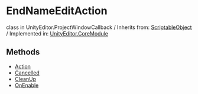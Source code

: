 # EndNameEditAction
class in UnityEditor.ProjectWindowCallback
 / Inherits from: <a href="https://docs.unity3d.com/6000.0/Documentation/ScriptReference/ScriptableObject.html" target="_blank">ScriptableObject</a> / Implemented in: <a href="https://docs.unity3d.com/6000.0/Documentation/ScriptReference/UnityEditor.CoreModule.html" target="_blank">UnityEditor.CoreModule</a>
## Methods
- <a href="https://docs.unity3d.com/6000.0/Documentation/ScriptReference/EndNameEditAction.Action.html" target="_blank">Action</a>
- <a href="https://docs.unity3d.com/6000.0/Documentation/ScriptReference/EndNameEditAction.Cancelled.html" target="_blank">Cancelled</a>
- <a href="https://docs.unity3d.com/6000.0/Documentation/ScriptReference/EndNameEditAction.CleanUp.html" target="_blank">CleanUp</a>
- <a href="https://docs.unity3d.com/6000.0/Documentation/ScriptReference/EndNameEditAction.OnEnable.html" target="_blank">OnEnable</a>
